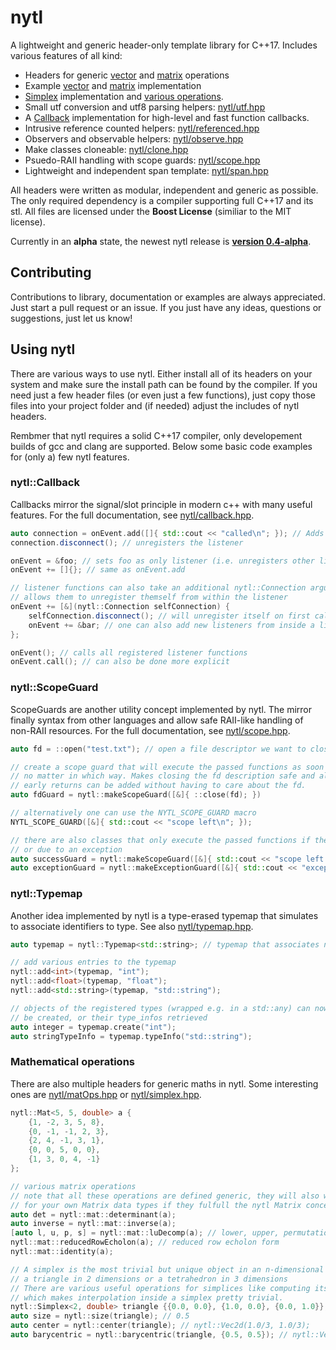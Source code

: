 # nytl

A lightweight and generic header-only template library for C++17.
Includes various features of all kind:

- Headers for generic [vector](nytl/vecOps.hpp) and [matrix](nytl/matOps.hpp) operations
- Example [vector](nytl/vec.hpp) and [matrix](nytl/mat.hpp) implementation
- [Simplex](nytl/simplex.hpp) implementation and [various operations](nytl/simplexOps.hpp).
- Small utf conversion and utf8 parsing helpers: [nytl/utf.hpp](nytl/utf.hpp)
- A [Callback](nytl/callback.hpp) implementation for high-level and fast function callbacks.
- Intrusive reference counted helpers: [nytl/referenced.hpp](nytl/referenced.hpp)
- Observers and observable helpers: [nytl/observe.hpp](nytl/observe.hpp)
- Make classes cloneable: [nytl/clone.hpp](nytl/clone.hpp)
- Psuedo-RAII handling with scope guards: [nytl/scope.hpp](nytl/scope.hpp)
- Lightweight and independent span template: [nytl/span.hpp](nytl/span.hpp)

All headers were written as modular, independent and generic as possible. The only required
dependency is a compiler supporting full C++17 and its stl.
All files are licensed under the __Boost License__ (similiar to the MIT license).

Currently in an __alpha__ state, the newest nytl release is
__[version 0.4-alpha](https://github.com/nyorain/nytl/releases)__.

## Contributing

Contributions to library, documentation or examples are always appreciated.
Just start a pull request or an issue.
If you just have any ideas, questions or suggestions, just let us know!

## Using nytl

There are various ways to use nytl. Either install all of its headers on your system and make
sure the install path can be found by the compiler.
If you need just a few header files (or even just a few functions), just copy those files into
your project folder and (if needed) adjust the includes of nytl headers.

Rembmer that nytl requires a solid C++17 compiler, only developement builds of gcc and clang
are supported.
Below some basic code examples for (only a) few nytl features.

### nytl::Callback

Callbacks mirror the signal/slot principle in modern c++ with many useful features.
For the full documentation, see [nytl/callback.hpp](nytl/callback.hpp).

```cpp
auto connection = onEvent.add([]{ std::cout << "called\n"; }); // Adds a callback listener
connection.disconnect(); // unregisters the listener

onEvent = &foo; // sets foo as only listener (i.e. unregisters other listeners)
onEvent += []{}; // same as onEvent.add

// listener functions can also take an additional nytl::Connection argument that
// allows them to unregister themself from within the listener
onEvent += [&](nytl::Connection selfConnection) {
	selfConnection.disconnect(); // will unregister itself on first call
	onEvent += &bar; // one can also add new listeners from inside a listener
};

onEvent(); // calls all registered listener functions
onEvent.call(); // can also be done more explicit
```

### nytl::ScopeGuard

ScopeGuards are another utility concept implemented by nytl. The mirror finally syntax from
other languages and allow safe RAII-like handling of non-RAII resources.
For the full documentation, see [nytl/scope.hpp](nytl/scope.hpp).

```cpp
auto fd = ::open("test.txt"); // open a file descriptor we want to close later on

// create a scope guard that will execute the passed functions as soon as this scope is left,
// no matter in which way. Makes closing the fd description safe and also more maintainable since
// early returns can be added without having to care about the fd.
auto fdGuard = nytl::makeScopeGuard([&]{ ::close(fd); })

// alternatively one can use the NYTL_SCOPE_GUARD macro
NYTL_SCOPE_GUARD([&]{ std::cout << "scope left\n"; });

// there are also classes that only execute the passed functions if the scope was left normally
// or due to an exception
auto successGuard = nytl::makeScopeGuard([&]{ std::cout << "scope left normally\n"; });
auto exceptionGuard = nytl::makeExceptionGuard([&]{ std::cout << "exception thrown\n"; });
```

### nytl::Typemap

Another idea implemented by nytl is a type-erased typemap that simulates to associate
identifiers to type. See also [nytl/typemap.hpp](nytl/typemap.hpp).

```cpp
auto typemap = nytl::Typemap<std::string>; // typemap that associates names to types

// add various entries to the typemap
nytl::add<int>(typemap, "int");
nytl::add<float>(typemap, "float");
nytl::add<std::string>(typemap, "std::string");

// objects of the registered types (wrapped e.g. in a std::any) can now dynamically
// be created, or their type_infos retrieved
auto integer = typemap.create("int");
auto stringTypeInfo = typemap.typeInfo("std::string");
```

### Mathematical operations

There are also multiple headers for generic maths in nytl.
Some interesting ones are [nytl/matOps.hpp](nytl/matOps.hpp) or
[nytl/simplex.hpp](nytl/simplex.hpp).

```cpp
nytl::Mat<5, 5, double> a {
	{1, -2, 3, 5, 8},
	{0, -1, -1, 2, 3},
	{2, 4, -1, 3, 1},
	{0, 0, 5, 0, 0},
	{1, 3, 0, 4, -1}
};

// various matrix operations
// note that all these operations are defined generic, they will also work
// for your own Matrix data types if they fulfull the nytl Matrix concept.
auto det = nytl::mat::determinant(a);
auto inverse = nytl::mat::inverse(a);
[auto l, u, p, s] = nytl::mat::luDecomp(a); // lower, upper, permutation, sign (of permutation)
nytl::mat::reducedRowEcholon(a); // reduced row echolon form
nytl::mat::identity(a);

// A simplex is the most trivial but unique object in an n-dimensional space, so e.g.
// a triangle in 2 dimensions or a tetrahedron in 3 dimensions
// There are various useful operations for simplices like computing its barycentric coordinates
// which makes interpolation inside a simplex pretty trivial.
nytl::Simplex<2, double> triangle {{0.0, 0.0}, {1.0, 0.0}, {0.0, 1.0}};
auto size = nytl::size(triangle); // 0.5
auto center = nytl::center(triangle); // nytl::Vec2d(1.0/3, 1.0/3);
auto barycentric = nytl::barycentric(triangle, {0.5, 0.5}); // nytl::Vec3d {0.0, 0.5, 0.5}
```
